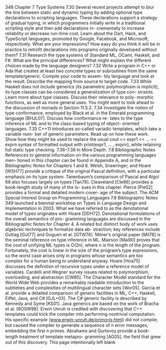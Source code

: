 348
Chapter 7 Type Systems
7.30 Several recent projects attempt to blur the line between static and dynamic
typing by adding optional type declarations to scripting languages. These
declarations support a strategy of gradual typing, in which programmers
initially write in a traditional scripting style and then add declarations in-
crementally to increase reliability or decrease run-time cost. Learn about
the Dart, Hack, and TypeScript languages, promoted by Google, Facebook,
and Microsoft, respectively. What are your impressions? How easy do you
think it will be in practice to retroﬁt declarations into programs originally
developed without them?
7.31 Research the type systems of Standard ML, OCaml, Haskell, and F#. What
are the principal differences? What might explain the different choices made
by the language designers?
7.32 Write a program in C++ or Ada that creates at least two concrete types or
subroutines from the same template/generic. Compile your code to assem-
bly language and look at the result. Describe the mapping from source to
target code.
7.33 While Haskell does not include generics (its parametric polymorphism is
implicit), its type classes can be considered a generalization of type con-
straints. Learn more about type classes. Discuss their relevance to poly-
morphic functions, as well as more general uses. You might want to look
ahead to the discussion of monads in Section 11.5.2.
7.34 Investigate the notion of type conformance, employed by Black et al. in the
Emerald programming language [BHJL07]. Discuss how conformance re-
lates to the type inference of ML and to the class-based typing of object-
oriented languages.
7.35 C++11 introduces so-called variadic templates, which take a variable num-
ber of generic parameters. Read up on how these work. Show how they
might be used to replace the usual cout << expr1 << ... << exprn syntax
of formatted output with print(expr1, ... , exprn), while retaining full
static type checking.
7.36–7.38 In More Depth.
7.8
Bibliographic Notes
References to general information on the various programming languages men-
tioned in this chapter can be found in Appendix A, and in the Bibliographic
Notes for Chapters 1 and 6. Welsh, Sneeringer, and Hoare [WSH77] provide a
critique of the original Pascal deﬁnition, with a particular emphasis on its type
system. Tanenbaum’s comparison of Pascal and Algol 68 also focuses largely on
types [Tan78]. Cleaveland [Cle86] provides a book-length study of many of the is-
sues in this chapter. Pierce [Pie02] provides a formal and detailed modern cover-
age of the subject. The ACM Special Interest Group on Programming Languages
7.8 Bibliographic Notes
349
launched a biennial workshop on Types in Language Design and Implementation
in 2003.
What we have referred to as the denotational model of types originates with
Hoare [DDH72]. Denotational formulations of the overall semantics of pro-
gramming languages are discussed in the Bibliographic Notes for Chapter 4. A
related but distinct body of work uses algebraic techniques to formalize data ab-
straction; key references include Guttag [Gut77] and Goguen et al. [GTW78].
Milner’s original paper [Mil78] is the seminal reference on type inference in ML.
Mairson [Mai90] proves that the cost of unifying ML types is O(2n), where n is the
length of the program. Fortunately, the cost is linear in the size of the program’s
type expressions, so the worst case arises only in programs whose semantics are
too complex for a human being to understand anyway.
Hoare [Hoa75] discusses the deﬁnition of recursive types under a reference
model of variables. Cardelli and Wegner survey issues related to polymorphism,
overloading, and abstraction [CW85]. The Character Model standard for the
World Wide Web provides a remarkably readable introduction to the subtleties
and complexities of multilingual character sets [Wor05].
Garcia et al. provide a detailed comparison of generic facilities in ML, C++,
Haskell, Eiffel, Java, and C# [GJL+03]. The C# generic facility is described by
Kennedy and Syme [KS01]. Java generics are based on the work of Bracha et
al. [BOSW98]. Erwin Unruh is credited with discovering that C++ templates
could trick the compiler into performing nontrivial computation. His speciﬁc
example (www.erwin-unruh.de/primorig.html) did not compile, but caused the
compiler to generate a sequence of n error messages, embedding the ﬁrst n primes.
Abrahams and Gurtovoy provide a book-length treatment of template metapro-
gramming [AG05], the ﬁeld that grew out of this discovery.
This page intentionally left blank
